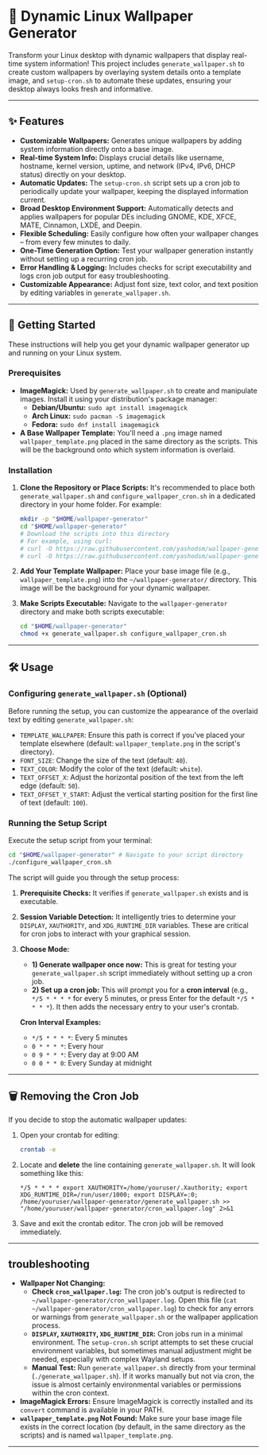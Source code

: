 # 🌄 Dynamic Linux Wallpaper Generator

Transform your Linux desktop with dynamic wallpapers that display real-time system information! This project includes `generate_wallpaper.sh` to create custom wallpapers by overlaying system details onto a template image, and `setup-cron.sh` to automate these updates, ensuring your desktop always looks fresh and informative.

---

## ✨ Features

* **Customizable Wallpapers:** Generates unique wallpapers by adding system information directly onto a base image.
* **Real-time System Info:** Displays crucial details like username, hostname, kernel version, uptime, and network (IPv4, IPv6, DHCP status) directly on your desktop.
* **Automatic Updates:** The `setup-cron.sh` script sets up a cron job to periodically update your wallpaper, keeping the displayed information current.
* **Broad Desktop Environment Support:** Automatically detects and applies wallpapers for popular DEs including GNOME, KDE, XFCE, MATE, Cinnamon, LXDE, and Deepin.
* **Flexible Scheduling:** Easily configure how often your wallpaper changes – from every few minutes to daily.
* **One-Time Generation Option:** Test your wallpaper generation instantly without setting up a recurring cron job.
* **Error Handling & Logging:** Includes checks for script executability and logs cron job output for easy troubleshooting.
* **Customizable Appearance:** Adjust font size, text color, and text position by editing variables in `generate_wallpaper.sh`.

---

## 🚀 Getting Started

These instructions will help you get your dynamic wallpaper generator up and running on your Linux system.

### Prerequisites

* **ImageMagick:** Used by `generate_wallpaper.sh` to create and manipulate images. Install it using your distribution's package manager:
    * **Debian/Ubuntu:** `sudo apt install imagemagick`
    * **Arch Linux:** `sudo pacman -S imagemagick`
    * **Fedora:** `sudo dnf install imagemagick`
* **A Base Wallpaper Template:** You'll need a `.png` image named `wallpaper_template.png` placed in the same directory as the scripts. This will be the background onto which system information is overlaid.

### Installation

1.  **Clone the Repository or Place Scripts:**
    It's recommended to place both `generate_wallpaper.sh` and `configure_wallpaper_cron.sh` in a dedicated directory in your home folder. For example:

    ```bash
    mkdir -p "$HOME/wallpaper-generator"
    cd "$HOME/wallpaper-generator"
    # Download the scripts into this directory
    # For example, using curl:
    # curl -O https://raw.githubusercontent.com/yashodsm/wallpaper-generator-linux/main/generate_wallpaper.sh
    # curl -O https://raw.githubusercontent.com/yashodsm/wallpaper-generator-linux/main/configure_wallpaper_cron.sh
    ```

2.  **Add Your Template Wallpaper:**
    Place your base image file (e.g., `wallpaper_template.png`) into the `~/wallpaper-generator/` directory. This image will be the background for your dynamic wallpaper.

3.  **Make Scripts Executable:**
    Navigate to the `wallpaper-generator` directory and make both scripts executable:

    ```bash
    cd "$HOME/wallpaper-generator"
    chmod +x generate_wallpaper.sh configure_wallpaper_cron.sh
    ```

---

## 🛠️ Usage

### Configuring `generate_wallpaper.sh` (Optional)

Before running the setup, you can customize the appearance of the overlaid text by editing `generate_wallpaper.sh`:

* `TEMPLATE_WALLPAPER`: Ensure this path is correct if you've placed your template elsewhere (default: `wallpaper_template.png` in the script's directory).
* `FONT_SIZE`: Change the size of the text (default: `40`).
* `TEXT_COLOR`: Modify the color of the text (default: `white`).
* `TEXT_OFFSET_X`: Adjust the horizontal position of the text from the left edge (default: `50`).
* `TEXT_OFFSET_Y_START`: Adjust the vertical starting position for the first line of text (default: `100`).

### Running the Setup Script

Execute the setup script from your terminal:

```bash
cd "$HOME/wallpaper-generator" # Navigate to your script directory
./configure_wallpaper_cron.sh
```

The script will guide you through the setup process:

1.  **Prerequisite Checks:** It verifies if `generate_wallpaper.sh` exists and is executable.
2.  **Session Variable Detection:** It intelligently tries to determine your `DISPLAY`, `XAUTHORITY`, and `XDG_RUNTIME_DIR` variables. These are critical for cron jobs to interact with your graphical session.
3.  **Choose Mode:**
    * **1) Generate wallpaper once now:** This is great for testing your `generate_wallpaper.sh` script immediately without setting up a cron job.
    * **2) Set up a cron job:** This will prompt you for a **cron interval** (e.g., `*/5 * * * *` for every 5 minutes, or press Enter for the default `*/5 * * * *`). It then adds the necessary entry to your user's crontab.

    **Cron Interval Examples:**
    * `*/5 * * * *`: Every 5 minutes
    * `0 * * * *`: Every hour
    * `0 9 * * *`: Every day at 9:00 AM
    * `0 0 * * 0`: Every Sunday at midnight

---

## 🗑️ Removing the Cron Job

If you decide to stop the automatic wallpaper updates:

1.  Open your crontab for editing:
    ```bash
    crontab -e
    ```
2.  Locate and **delete** the line containing `generate_wallpaper.sh`. It will look something like this:
    ```
    */5 * * * * export XAUTHORITY=/home/youruser/.Xauthority; export XDG_RUNTIME_DIR=/run/user/1000; export DISPLAY=:0; /home/youruser/wallpaper-generator/generate_wallpaper.sh >> "/home/youruser/wallpaper-generator/cron_wallpaper.log" 2>&1
    ```
3.  Save and exit the crontab editor. The cron job will be removed immediately.

---

##  troubleshooting

* **Wallpaper Not Changing:**
    * **Check `cron_wallpaper.log`:** The cron job's output is redirected to `~/wallpaper-generator/cron_wallpaper.log`. Open this file (`cat ~/wallpaper-generator/cron_wallpaper.log`) to check for any errors or warnings from `generate_wallpaper.sh` or the wallpaper application process.
    * **`DISPLAY`, `XAUTHORITY`, `XDG_RUNTIME_DIR`:** Cron jobs run in a minimal environment. The `setup-cron.sh` script attempts to set these crucial environment variables, but sometimes manual adjustment might be needed, especially with complex Wayland setups.
    * **Manual Test:** Run `generate_wallpaper.sh` directly from your terminal (`./generate_wallpaper.sh`). If it works manually but not via cron, the issue is almost certainly environmental variables or permissions within the cron context.
* **ImageMagick Errors:** Ensure ImageMagick is correctly installed and its `convert` command is available in your PATH.
* **`wallpaper_template.png` Not Found:** Make sure your base image file exists in the correct location (by default, in the same directory as the scripts) and is named `wallpaper_template.png`.

---
